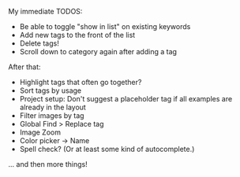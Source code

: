 My immediate TODOS:

- Be able to toggle "show in list" on existing keywords
- Add new tags to the front of the list
- Delete tags!
- Scroll down to category again after adding a tag

After that:

- Highlight tags that often go together?
- Sort tags by usage
- Project setup: Don't suggest a placeholder tag if all examples are already in the layout
- Filter images by tag
- Global Find > Replace tag
- Image Zoom
- Color picker -> Name
- Spell check? (Or at least some kind of autocomplete.)

... and then more things!
